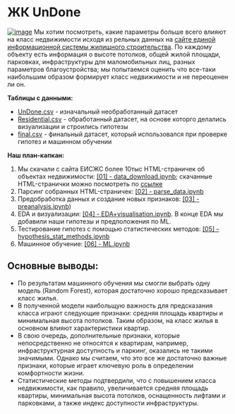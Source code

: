 # ЖК UnDone
<a href="https://ibb.co/S7sJ7kn"><img src="https://i.ibb.co/mFDSFnq/image.jpg" alt="image" border="0"></a> 
Мы хотим посмотреть, какие параметры больше всего влияют на класс недвижимости исходя из рельных данных на [сайте единой информационной системы жилищного строительства](https://xn--80az8a.xn--d1aqf.xn--p1ai/). По каждому объекту есть информация о высоте потолков, общей жилой площади, парковках, инфраструктуры для маломобильных лиц, разных параметров благоустройства; мы попытаемся оценить что все-таки наибольшим образом формирует класс недвижимости и не переоценен ли он.

**Таблицы с данными:**
- [UnDone.csv](https://github.com/KseniyaMaslakova/Undone/blob/4f4adf2c752fa2ce0c0b0a8c868945975f41a029/UnDone.csv) - изначальный необработанный датасет
- [Residential.csv](https://github.com/KseniyaMaslakova/Undone/blob/4f4adf2c752fa2ce0c0b0a8c868945975f41a029/Residential.csv) - обработанный датасет, на основе которго делались визуализации и строились гипотезы
- [final.csv](https://github.com/KseniyaMaslakova/Undone/blob/4f4adf2c752fa2ce0c0b0a8c868945975f41a029/final.csv) - финальный датасет, который использовался при проверке гипотез и машинном обучении

**Наш план-капкан:**
1. Мы скачали с сайта ЕИСЖС более 10тыс HTML-страничек об объектах недвижимости: [[01] - data_download.ipynb](https://github.com/KseniyaMaslakova/Undone/blob/8c8e0b6237742662c60f75735d84bc19e8031ae3/%5B01%5D%20-%20data_download.ipynb); скачанные HTML-странички можно посмотреть по [ссылке](https://drive.google.com/uc?id=1KaiWg6ulE-u0NU8IQelMKl1iCShJO9rZ)
2. Парсинг собранных HTML-страничек: [[02] - parse_data.ipynb](https://github.com/KseniyaMaslakova/Undone/blob/8c3f7d0d573bd9deb824306f85081440b578aea9/%5B02%5D%20-%20parse_data.ipynb)
3. Предобработка данных и создание новых признаков: [[03] - preanalysis.ipynb](https://github.com/KseniyaMaslakova/Undone/blob/ef177fe20a6da6ebd253f4e32fc8c2a31d6968da/%5B03%5D%20-%20preanalysis.ipynb))
4. EDA и визуализации: [[04] - EDA+visualisation.ipynb](https://github.com/KseniyaMaslakova/Undone/blob/c8e006b59ae0076f7badf7ec0749a5e4c3b6ef6d/%5B04%5D%20-%20EDA%2Bvisualisation.ipynb). В конце EDA мы добавили наши гипотезы и предположения по ML.
5. Тестирование гипотез с помощью статистических методов: [[05] - hypothesis_stat_methods.ipynb](https://github.com/KseniyaMaslakova/Undone/blob/57ed937ebbcf6e43e95c48052fb074fa0824e345/%5B5%5D%20-%20hypothesis_stat_methods.ipynb)
6. Машинное обучение: [[06] - ML.ipynb](https://github.com/KseniyaMaslakova/Undone/blob/d3913dd4d166ef747bfc0186efefe7bfbd746cb2/%5B06%5D-ML.ipynb)

## **Основные выводы:**
- По результатам машинного обучения мы смогли выбрать одну модель (Random Forest), которая достаточно хорошо предсказывает класс жилья.
- В полученной модели наибольщую важность для предсказания класса играют следующие признаки: средняя площадь квартиры и минимальная высота потолков. Таким образом, на класс жилья в основном влияют характеристики квартир.
- В свою очередь, дополнительные признаки, которые непосредственно не относятся к квартирам, например, инфраструктурная доступность и паркинг, оказались не такими значимыми. Однако мы считаем, что это все же достаточно важные признаки, которые играет ключевую роль в определении комфортности жизни.
- Статистические методы подтвердили, что с повышением класса недвижимости, как правило, увеличивается средняя площадь квартиры, минимальная высота потолков, оснащенность лифтами и парковками, а также индекс доступности инфраструктуры.
